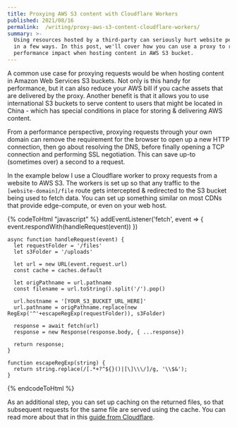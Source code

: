 ```yaml
---
title: Proxying AWS S3 content with Cloudflare Workers
published: 2021/08/16
permalink:  /writing/proxy-aws-s3-content-cloudflare-workers/
summary: >-
  Using resources hosted by a third-party can seriously hurt website performance
  in a few ways. In this post, we'll cover how you can use a proxy to reduce the
  performance impact when hosting content in AWS S3 bucket.
---
```


A common use case for proxying requests would be when hosting content in Amazon Web Services S3 buckets. Not only is this handy for performance, but it can also reduce your AWS bill if you cache assets that are delivered by the proxy. Another benefit is that it allows you to use international S3 buckets to serve content to users that might be located in China - which has special conditions in place for storing & delivering AWS content.

From a performance perspective, proxying requests through your own domain can remove the requirement for the browser to open up a new HTTP connection, then go about resolving the DNS, before finally opening a TCP connection and performing SSL negotiation. This can save up-to (sometimes over) a second to a request.

In the example below I use a Cloudflare worker to proxy requests from a website to AWS S3. The workers is set up so that any traffic to the `[website-domain]/file` route gets intercepted & redirected to the S3 bucket being used to fetch data. You can set up something similar on most CDNs that provide edge-compute, or even on your web host.

<!-- markdownlint-disable -->
{% codeToHtml "javascript" %}
    addEventListener('fetch', event => {
      event.respondWith(handleRequest(event))
    })

    async function handleRequest(event) {
      let requestFolder = '/files'
      let s3Folder = '/uploads'

      let url = new URL(event.request.url)
      const cache = caches.default

      let origPathname = url.pathname
      const filename = url.toString().split('/').pop()

      url.hostname = '[YOUR_S3_BUCKET_URL_HERE]'
      url.pathname = origPathname.replace(new RegExp('^'+escapeRegExp(requestFolder)), s3Folder)

      response = await fetch(url)
      response = new Response(response.body, { ...response})

      return response;
    }

    function escapeRegExp(string) {
      return string.replace(/[.*+?^${}()|[\]\\\/]/g, '\\$&');
    }
{% endcodeToHtml %}
<!-- markdownlint-enable -->

As an additional step, you can set up caching on the returned files, so that subsequent requests for the same file are served using the cache. You can read more about that in this [guide from Cloudflare](https://developers.cloudflare.com/workers/tutorials/configure-your-cdn).
